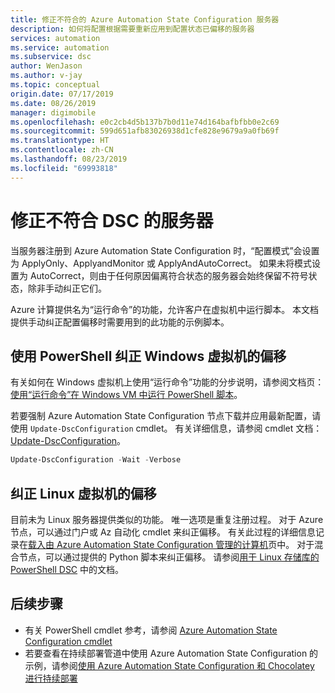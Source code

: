 ```yaml
---
title: 修正不符合的 Azure Automation State Configuration 服务器
description: 如何将配置根据需要重新应用到配置状态已偏移的服务器
services: automation
ms.service: automation
ms.subservice: dsc
author: WenJason
ms.author: v-jay
ms.topic: conceptual
origin.date: 07/17/2019
ms.date: 08/26/2019
manager: digimobile
ms.openlocfilehash: e0c2cb4d5b137b7b0d11e74d164bafbfbb0e2c69
ms.sourcegitcommit: 599d651afb83026938d1cfe828e9679a9a0fb69f
ms.translationtype: HT
ms.contentlocale: zh-CN
ms.lasthandoff: 08/23/2019
ms.locfileid: "69993818"
---
```

# <a name="remediate-non-compliant-dsc-servers"></a>修正不符合 DSC 的服务器

当服务器注册到 Azure Automation State Configuration 时，“配置模式”会设置为 ApplyOnly、ApplyandMonitor 或 ApplyAndAutoCorrect。
如果未将模式设置为 AutoCorrect，则由于任何原因偏离符合状态的服务器会始终保留不符号状态，除非手动纠正它们。

Azure 计算提供名为“运行命令”的功能，允许客户在虚拟机中运行脚本。
本文档提供手动纠正配置偏移时需要用到的此功能的示例脚本。

## <a name="correct-drift-of-windows-virtual-machines-using-powershell"></a>使用 PowerShell 纠正 Windows 虚拟机的偏移

有关如何在 Windows 虚拟机上使用“运行命令”功能的分步说明，请参阅文档页：[使用“运行命令”在 Windows VM 中运行 PowerShell 脚本](/virtual-machines/windows/run-command)。

若要强制 Azure Automation State Configuration 节点下载并应用最新配置，请使用 `Update-DscConfiguration` cmdlet。
有关详细信息，请参阅 cmdlet 文档：[Update-DscConfiguration](https://docs.microsoft.com/powershell/module/psdesiredstateconfiguration/update-dscconfiguration)。

```powershell
Update-DscConfiguration -Wait -Verbose
```

## <a name="correct-drift-of-linux-virtual-machines"></a>纠正 Linux 虚拟机的偏移

目前未为 Linux 服务器提供类似的功能。
唯一选项是重复注册过程。
对于 Azure 节点，可以通过门户或 Az 自动化 cmdlet 来纠正偏移。
有关此过程的详细信息记录在[载入由 Azure Automation State Configuration 管理的计算机](/automation/automation-dsc-onboarding#azure-portal)页中。
对于混合节点，可以通过提供的 Python 脚本来纠正偏移。
请参阅[用于 Linux 存储库的 PowerShell DSC](https://github.com/Microsoft/PowerShell-DSC-for-Linux#performing-dsc-operations-from-the-linux-computer) 中的文档。

## <a name="next-steps"></a>后续步骤

- 有关 PowerShell cmdlet 参考，请参阅 [Azure Automation State Configuration cmdlet](https://docs.microsoft.com/powershell/module/azurerm.automation/#automation)
- 若要查看在持续部署管道中使用 Azure Automation State Configuration 的示例，请参阅[使用 Azure Automation State Configuration 和 Chocolatey 进行持续部署](automation-dsc-cd-chocolatey.md)
